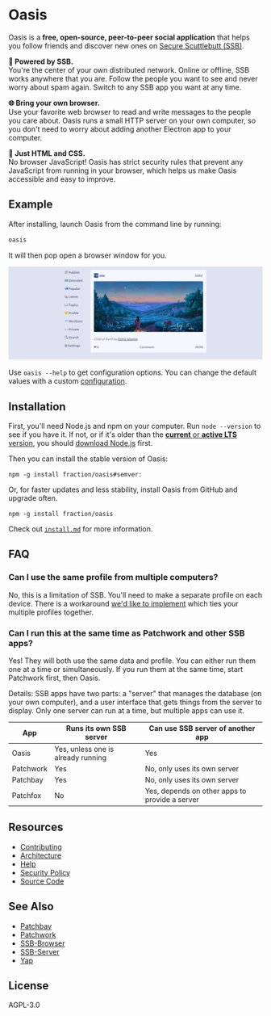 # Oasis

Oasis is a **free, open-source, peer-to-peer social application** that helps
you follow friends and discover new ones on [Secure Scuttlebutt (SSB)][ssb].

**🦀 Powered by SSB.**  
You're the center of your own distributed network. Online or offline, SSB works
anywhere that you are. Follow the people you want to see and never worry about
spam again. Switch to any SSB app you want at any time.

**🌐 Bring your own browser.**  
Use your favorite web browser to read and write messages to the people you care
about. Oasis runs a small HTTP server on your own computer, so you don't need
to worry about adding another Electron app to your computer.

**🏰 Just HTML and CSS.**  
No browser JavaScript! Oasis has strict security rules that prevent any
JavaScript from running in your browser, which helps us make Oasis accessible
and easy to improve.

## Example

After installing, launch Oasis from the command line by running:

```sh
oasis
```

It will then pop open a browser window for you.

![Screenshot of Oasis](./docs/screenshot.png)

Use `oasis --help` to get configuration options. You can change the default
values with a custom [configuration](./docs/configuring.md).

## Installation

First, you'll need Node.js and npm on your computer. Run `node --version` to see if you have it. If not, or if it's older than the [**current** or **active LTS** version](https://nodejs.org/en/about/releases/), you should [download Node.js](https://nodejs.org/en/about/releases/) first.

Then you can install the stable version of Oasis:

```shell
npm -g install fraction/oasis#semver:
```

Or, for faster updates and less stability, install Oasis from GitHub and upgrade often.

```shell
npm -g install fraction/oasis
```

Check out [`install.md`](https://github.com/fraction/oasis/blob/master/docs/install.md)
for more information.

## FAQ

### Can I use the same profile from multiple computers?

No, this is a limitation of SSB. You'll need to make a separate profile on each device. There is a workaround [we'd like to implement](https://github.com/fraction/oasis/issues/267) which ties your multiple profiles together.

### Can I run this at the same time as Patchwork and other SSB apps?

Yes! They will both use the same data and profile. You can either run them one at a time or simultaneously. If you run them at the same time, start Patchwork first, then Oasis.

Details: SSB apps have two parts: a "server" that manages the database (on your own computer), and a user interface that gets things from the server to display. Only one server can run at a time, but multiple apps can use it.

| App       | Runs its own SSB server            | Can use SSB server of another app              |
| --------- | ---------------------------------- | ---------------------------------------------- |
| Oasis     | Yes, unless one is already running | Yes                                            |
| Patchwork | Yes                                | No, only uses its own server                   |
| Patchbay  | Yes                                | No, only uses its own server                   |
| Patchfox  | No                                 | Yes, depends on other apps to provide a server |

## Resources

- [Contributing](https://github.com/fraction/oasis/blob/master/docs/contributing.md)
- [Architecture](https://github.com/fraction/oasis/blob/master/docs/architecture.md)
- [Help](https://github.com/fraction/oasis/issues/new)
- [Security Policy](https://github.com/fraction/oasis/blob/master/docs/security.md)
- [Source Code](https://github.com/fraction/oasis.git)

## See Also

- [Patchbay](https://github.com/ssbc/patchbay)
- [Patchwork](https://github.com/ssbc/patchwork)
- [SSB-Browser](https://github.com/arj03/ssb-browser-demo)
- [SSB-Server](https://github.com/ssbc/ssb-server)
- [Yap](https://github.com/dominictarr/yap)

## License

AGPL-3.0

[ssb]: https://en.wikipedia.org/wiki/Secure_Scuttlebutt
